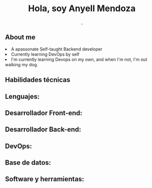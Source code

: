 <div class="nombre">
    <h1 align="center">Hola, soy Anyell Mendoza</h1>
</div>

<div class="imagenes-redes" align="center" margin="top:100" >
<a href="https://www.tiktok.com/@anismelow">
    <img src="https://img.shields.io/badge/Anismelow-Follow-black?link=https%3A%2F%2Fwww.linkedin.com%2Fin%2Fanyellmendoza%2F" alt="">
</a>

<a href="https://www.linkedin.com/in/anyellmendoza/">
    <img src="https://img.shields.io/badge/Anyell-Linkedin-blue" alt="">
</a>
</div>

<div class="aboutme" flex="column">
<h2>About me</h2>
    
<li> A apassonate Self-taught Backend developer </li>
<li> Currently learning DevOps by self </li>
<li>I'm currently learning Devops on my own, and when I'm not, I'm out walking my dog.</li>

<div class="habilidades_tecnicas">
<h2>Habilidades técnicas</h2>
    <h2>Lenguajes:</h2>
    <h2>Desarrollador Front-end:</h2>
    <h2>Desarrollador Back-end:</h2>
    <h2>DevOps:</h2>
    <h2>Base de datos:</h2>
    <h2>Software y herramientas:</h2>
</div>
